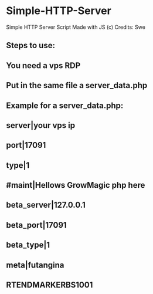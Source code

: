 # Simple-HTTP-Server
Simple HTTP Server Script Made with JS (c)
Credits: Swe

## Steps to use:
## You need a vps RDP
## Put in the same file a server_data.php
## Example for a server_data.php:
## server|your vps ip
## port|17091
## type|1
## #maint|Hellows GrowMagic php here
## beta_server|127.0.0.1
## beta_port|17091
## beta_type|1
## meta|futangina
## RTENDMARKERBS1001
